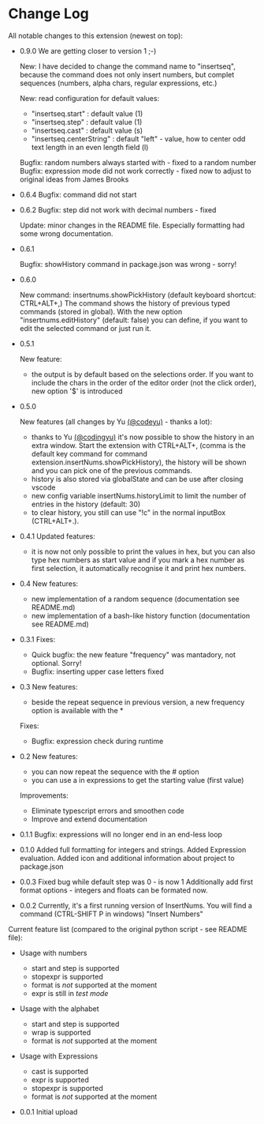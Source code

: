 # Change Log

All notable changes to this extension (newest on top):

- 0.9.0
  We are getting closer to version 1 ;-)

  New: I have decided to change the command name to "insertseq", because the command does not only insert numbers, but complet sequences (numbers, alpha chars, regular expressions, etc.)

  New: read configuration for default values:

  - "insertseq.start" : default <start> value (1)
  - "insertseq.step" : default <step> value (1)
  - "insertseq.cast" : default <cast> value (s)
  - "insertseq.centerString" : default "left" - value, how to center odd text length in an even length field (l)

  Bugfix: random numbers always started with <start> - fixed to a random number
  Bugfix: expression mode did not work correctly - fixed now to adjust to original ideas from James Brooks

- 0.6.4
  Bugfix: command did not start

- 0.6.2
  Bugfix: step did not work with decimal numbers - fixed

  Update: minor changes in the README file. Especially formatting had
  some wrong documentation.

- 0.6.1

  Bugfix: showHistory command in package.json was wrong - sorry!

- 0.6.0

  New command: insertnums.showPickHistory (default keyboard shortcut: CTRL+ALT+,)
  The command shows the history of previous typed commands (stored in global). With the new option "insertnums.editHistory" (default: false) you can define, if you want to edit the selected command or just run it.

- 0.5.1

  New feature:

  - the output is by default based on the selections order. If you want to include the chars in the order of the editor order (not the click order), new option '\$' is introduced

- 0.5.0

  New features (all changes by Yu [(@codeyu)](https://github.com/codeyu) - thanks a lot):

  - thanks to Yu [(@codingyu)](https://github.com/codingyu) it's now possible to show the history in an extra window. Start the extension with CTRL+ALT+, (comma is the default key command for command extension.insertNums.showPickHistory), the history will be shown and you can pick one of the previous commands.
  - history is also stored via globalState and can be use after closing vscode
  - new config variable insertNums.historyLimit to limit the number of entries in the history (default: 30)
  - to clear history, you still can use "!c" in the normal inputBox (CTRL+ALT+.).

- 0.4.1
  Updated features:

  - it is now not only possible to print the values in hex, but you can also type hex numbers
    as start value and if you mark a hex number as first selection, it automatically recognise it
    and print hex numbers.

- 0.4
  New features:

  - new implementation of a random sequence (documentation see README.md)
  - new implementation of a bash-like history function (documentation see README.md)

- 0.3.1
  Fixes:

  - Quick bugfix: the new feature "frequency" was mantadory, not optional. Sorry!
  - Bugfix: inserting upper case letters fixed

- 0.3
  New features:

  - beside the repeat sequence in previous version, a new frequency option is available with the \*

  Fixes:

  - Bugfix: expression check during runtime

- 0.2
  New features:

  - you can now repeat the sequence with the # option
  - you can use a in expressions to get the starting value (first value)

  Improvements:

  - Eliminate typescript errors and smoothen code
  - Improve and extend documentation

- 0.1.1
  Bugfix: expressions will no longer end in an end-less loop

- 0.1.0
  Added full formatting for integers and strings.
  Added Expression evaluation.
  Added icon and additional information about project to package.json

- 0.0.3
  Fixed bug while default step was 0 - is now 1
  Additionally add first format options - integers and floats can be formated
  now.

* 0.0.2
  Currently, it's a first running version of InsertNums.
  You will find a command (CTRL-SHIFT P in windows) "Insert Numbers"

Current feature list (compared to the original python script - see README file):

- Usage with numbers

  - start and step is supported
  - stopexpr is supported
  - format is _not_ supported at the moment
  - expr is still in _test mode_

- Usage with the alphabet

  - start and step is supported
  - wrap is supported
  - format is _not_ supported at the moment

- Usage with Expressions

  - cast is supported
  - expr is supported
  - stopexpr is supported
  - format is _not_ supported at the moment

- 0.0.1
  Initial upload
